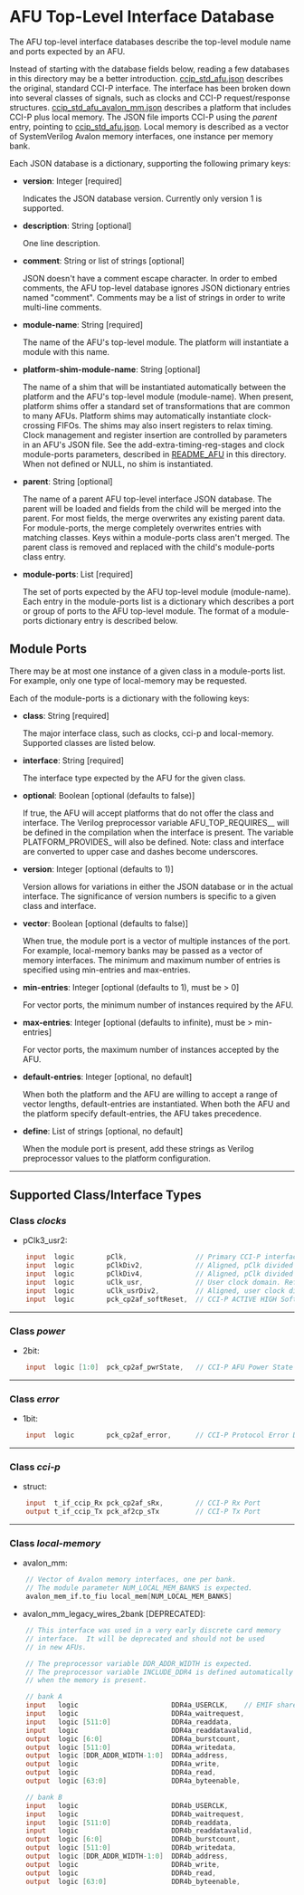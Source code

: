 # AFU Top-Level Interface Database

The AFU top-level interface databases describe the top-level module name and
ports expected by an AFU.

Instead of starting with the database fields below, reading a few databases
in this directory may be a better introduction.  [ccip\_std\_afu.json](ccip_std_afu.json)
describes the original, standard CCI-P interface. The interface has been broken down into
several classes of signals, such as clocks and CCI-P request/response structures.
[ccip\_std\_afu\_avalon\_mm.json](ccip_std_afu_avalon_mm.json) describes a platform
that includes CCI-P plus local memory. The JSON file imports CCI-P using the *parent*
entry, pointing to [ccip\_std\_afu.json](ccip_std_afu.json). Local memory is described
as a vector of SystemVerilog Avalon memory interfaces, one instance per memory bank.

Each JSON database is a dictionary, supporting the following primary keys:

- **version**: Integer [required]

  Indicates the JSON database version.  Currently only version 1 is supported.

- **description**: String [optional]

  One line description.

- **comment**: String or list of strings [optional]

  JSON doesn't have a comment escape character.  In order to embed comments,
  the AFU top-level database ignores JSON dictionary entries named "comment".
  Comments may be a list of strings in order to write multi-line comments.

- **module-name**: String [required]

  The name of the AFU's top-level module.  The platform will instantiate a module
  with this name.

- **platform-shim-module-name**: String [optional]

  The name of a shim that will be instantiated automatically between the platform
  and the AFU's top-level module (module-name).  When present, platform shims
  offer a standard set of transformations that are common to many AFUs.  Platform
  shims may automatically instantiate clock-crossing FIFOs.  The shims may
  also insert registers to relax timing.  Clock management and register
  insertion are controlled by parameters in an AFU's JSON file.  See the
  add-extra-timing-reg-stages and clock module-ports parameters,
  described in [README\_AFU](README_AFU.md) in this directory.  When not defined
  or NULL, no shim is instantiated.

- **parent**: String [optional]

  The name of a parent AFU top-level interface JSON database.  The parent will
  be loaded and fields from the child will be merged into the parent.  For most
  fields, the merge overwrites any existing parent data.  For module-ports,
  the merge completely overwrites entries with matching classes.  Keys within
  a module-ports class aren't merged.  The parent class is removed and
  replaced with the child's module-ports class entry.

- **module-ports**: List [required]

  The set of ports expected by the AFU top-level module (module-name).
  Each entry in the module-ports list is a dictionary which describes
  a port or group of ports to the AFU top-level module.
  The format of a module-ports dictionary entry is described below.


## Module Ports

There may be at most one instance of a given class in a module-ports
list.  For example, only one type of local-memory may be requested.

Each of the module-ports is a dictionary with the following keys:

- **class**: String [required]

  The major interface class, such as clocks, cci-p and local-memory.
  Supported classes are listed below.

- **interface**: String [required]

  The interface type expected by the AFU for the given class.

- **optional**: Boolean [optional (defaults to false)]

  If true, the AFU will accept platforms that do not offer the
  class and interface.  The Verilog preprocessor variable
  AFU\_TOP\_REQUIRES\_<class>\_<interface> will be defined in the
  compilation when the interface is present.  The variable
  PLATFORM\_PROVIDES\_<class> will also be defined.  Note: class
  and interface are converted to upper case and dashes become
  underscores.

- **version**: Integer [optional (defaults to 1)]

  Version allows for variations in either the JSON database or in the
  actual interface.  The significance of version numbers is specific
  to a given class and interface.

- **vector**: Boolean [optional (defaults to false)]

  When true, the module port is a vector of multiple instances
  of the port.  For example, local-memory banks may be passed
  as a vector of memory interfaces.  The minimum and maximum number
  of entries is specified using min-entries and max-entries.

- **min-entries**: Integer [optional (defaults to 1), must be > 0]

  For vector ports, the minimum number of instances required by
  the AFU.

- **max-entries**: Integer [optional (defaults to infinite), must be > min-entries]

  For vector ports, the maximum number of instances accepted by
  the AFU.

- **default-entries**: Integer [optional, no default]

  When both the platform and the AFU are willing to accept a range
  of vector lengths, default-entries are instantiated.  When both
  the AFU and the platform specify default-entries, the AFU takes
  precedence.

- **define**: List of strings [optional, no default]

  When the module port is present, add these strings as
  Verilog preprocessor values to the platform configuration.

---------------------------------------------------------------------------

## Supported Class/Interface Types

### Class *clocks*

- pClk3_usr2:
```Verilog
    input  logic        pClk,                 // Primary CCI-P interface clock.
    input  logic        pClkDiv2,             // Aligned, pClk divided by 2.
    input  logic        pClkDiv4,             // Aligned, pClk divided by 4.
    input  logic        uClk_usr,             // User clock domain. Refer to clock programming guide.
    input  logic        uClk_usrDiv2,         // Aligned, user clock divided by 2.
    input  logic        pck_cp2af_softReset,  // CCI-P ACTIVE HIGH Soft Reset
```

---------------------------------------------------------------------------

### Class *power*

- 2bit:
```Verilog
    input  logic [1:0]  pck_cp2af_pwrState,   // CCI-P AFU Power State
```

---------------------------------------------------------------------------

### Class *error*

- 1bit:
```Verilog
    input  logic        pck_cp2af_error,      // CCI-P Protocol Error Detected
```

---------------------------------------------------------------------------

### Class *cci-p*

- struct:
```Verilog
    input  t_if_ccip_Rx pck_cp2af_sRx,        // CCI-P Rx Port
    output t_if_ccip_Tx pck_af2cp_sTx         // CCI-P Tx Port
```

---------------------------------------------------------------------------

### Class *local-memory*

- avalon_mm:
```Verilog
    // Vector of Avalon memory interfaces, one per bank.
    // The module parameter NUM_LOCAL_MEM_BANKS is expected.
    avalon_mem_if.to_fiu local_mem[NUM_LOCAL_MEM_BANKS]
```

- avalon_mm_legacy_wires_2bank [DEPRECATED]:
```Verilog
    // This interface was used in a very early discrete card memory
    // interface.  It will be deprecated and should not be used
    // in new AFUs.

    // The preprocessor variable DDR_ADDR_WIDTH is expected.
    // The preprocessor variable INCLUDE_DDR4 is defined automatically
    // when the memory is present.

    // bank A
    input   logic                       DDR4a_USERCLK,    // EMIF shared clock
    input   logic                       DDR4a_waitrequest,
    input   logic [511:0]               DDR4a_readdata,
    input   logic                       DDR4a_readdatavalid,
    output  logic [6:0]                 DDR4a_burstcount,
    output  logic [511:0]               DDR4a_writedata,
    output  logic [DDR_ADDR_WIDTH-1:0]  DDR4a_address,
    output  logic                       DDR4a_write,
    output  logic                       DDR4a_read,
    output  logic [63:0]                DDR4a_byteenable,

    // bank B
    input   logic                       DDR4b_USERCLK,
    input   logic                       DDR4b_waitrequest,
    input   logic [511:0]               DDR4b_readdata,
    input   logic                       DDR4b_readdatavalid,
    output  logic [6:0]                 DDR4b_burstcount,
    output  logic [511:0]               DDR4b_writedata,
    output  logic [DDR_ADDR_WIDTH-1:0]  DDR4b_address,
    output  logic                       DDR4b_write,
    output  logic                       DDR4b_read,
    output  logic [63:0]                DDR4b_byteenable,
```
